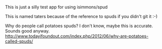 This is just a silly test app for using isimmons/spud

This is named taters because of the reference to spuds if you didn't git it :-)

Why do people call potatoes spuds? I don't know, maybe this is accurate. Sounds good anyway. http://www.todayifoundout.com/index.php/2012/06/why-are-potatoes-called-spuds/